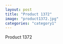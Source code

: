 ```yaml
---
layout: post
title: "Product 1372"
image: "product1372.jpg"
categories: "category1"
---
```

Product 1372
